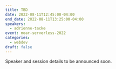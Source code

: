 ```yaml
---
title: TBD
date: 2022-08-11T12:45:00-04:00
end_date: 2022-08-11T13:25:00-04:00
speakers:
  - adrienne-tacke
event: moar-serverless-2022
categories:
  - webdev
draft: false
---
```


Speaker and session details to be announced soon.
